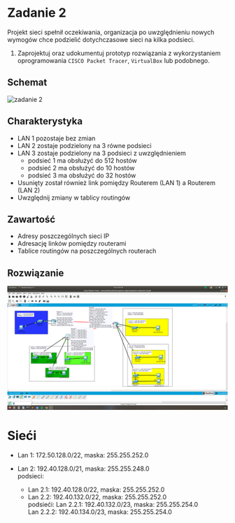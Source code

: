 # Zadanie 2

Projekt sieci spełnił oczekiwania, organizacja po uwzględnieniu nowych wymogów chce podzielić dotychczasowe sieci na kilka podsieci.

1. Zaprojektuj oraz udokumentuj prototyp rozwiązania z wykorzystaniem oprogramowania ``CISCO Packet Tracer``, ``VirtualBox`` lub podobnego. 

## Schemat

![zadanie 2](stage-02.svg)

## Charakterystyka
  * LAN 1 pozostaje bez zmian
  * LAN 2 zostaje podzielony na 3 równe podsieci
  * LAN 3 zostaje podzielony na 3 podsieci z uwzględnieniem
    * podsieć 1 ma obsłużyć do 512 hostów
    * podsieć 2 ma obsłużyć do 10 hostów
    * podsieć 3 ma obsłużyć do 32 hostów
  * Usunięty został również link pomiędzy Routerem (LAN 1) a Routerem (LAN 2)
  * Uwzględnij zmiany w tablicy routingów

## Zawartość

 * Adresy poszczególnych sieci IP
 * Adresację linków pomiędzy routerami
 * Tablice routingów na poszczególnych routerach
 ## Rozwiązanie

![zadanie 2](zadanie2.png)
 
# Sieći  

* Lan 1: 172.50.128.0/22, maska: 255.255.252.0

* Lan 2: 192.40.128.0/21, maska: 255.255.248.0  
podsieci:   
  * Lan 2.1: 192.40.128.0/22, maska: 255.255.252.0  
  * Lan 2.2: 192.40.132.0/22, maska: 255.255.252.0  
    podsieći: 
        Lan 2.2.1: 192.40.132.0/23, maska: 255.255.254.0  
        Lan 2.2.2: 192.40.134.0/23, maska: 255.255.254.0  
